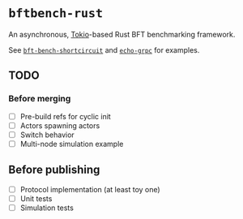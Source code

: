 # `bftbench-rust`

An asynchronous, [Tokio]-based Rust BFT benchmarking framework.

See [`bft-bench-shortcircuit`](./bft-bench-shortcircuit) and [`echo-grpc`](./echo-grpc) for examples.

[tokio]: https://tokio.rs/

## TODO

### Before merging

- [ ] Pre-build refs for cyclic init
- [ ] Actors spawning actors
- [ ] Switch behavior
- [ ] Multi-node simulation example

## Before publishing

- [ ] Protocol implementation (at least toy one)
- [ ] Unit tests
- [ ] Simulation tests
